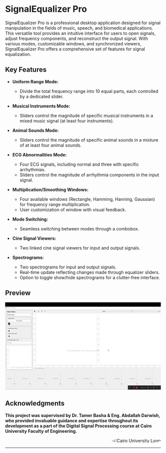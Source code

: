 # SignalEqualizer Pro

SignalEqualizer Pro is a professional desktop application designed for signal manipulation in the fields of music, speech, and biomedical applications. This versatile tool provides an intuitive interface for users to open signals, adjust frequency components, and reconstruct the output signal. With various modes, customizable windows, and synchronized viewers, SignalEqualizer Pro offers a comprehensive set of features for signal equalization.

## Key Features

- **Uniform Range Mode:**
  - Divide the total frequency range into 10 equal parts, each controlled by a dedicated slider.

- **Musical Instruments Mode:**
  - Sliders control the magnitude of specific musical instruments in a mixed music signal (at least four instruments).

- **Animal Sounds Mode:**
  - Sliders control the magnitude of specific animal sounds in a mixture of at least four animal sounds.

- **ECG Abnormalities Mode:**
  - Four ECG signals, including normal and three with specific arrhythmias.
  - Sliders control the magnitude of arrhythmia components in the input signal.

- **Multiplication/Smoothing Windows:**
  - Four available windows (Rectangle, Hamming, Hanning, Gaussian) for frequency range multiplication.
  - User customization of window with visual feedback.

- **Mode Switching:**
  - Seamless switching between modes through a combobox.

- **Cine Signal Viewers:**
  - Two linked cine signal viewers for input and output signals.

- **Spectrograms:**
  - Two spectrograms for input and output signals.
  - Real-time update reflecting changes made through equalizer sliders.
  - Option to toggle show/hide spectrograms for a clutter-free interface.
## Preview 
![watch demo](https://github.com/Habiba-Mohsen/Signal-Equalizer/blob/main/assets/Untitled%20video%20-%20Made%20with%20Clipchamp%20(4).gif)


## Acknowledgments

**This project was supervised by Dr. Tamer Basha & Eng. Abdallah Darwish, who provided invaluable guidance and expertise throughout its development as a part of the Digital Signal Processing course at Cairo University Faculty of Engineering.**

<div style="text-align: right">
    <img src="https://imgur.com/Wk4nR0m.png" alt="Cairo University Logo" width="100" style="border-radius: 50%;"/>
</div>

---
